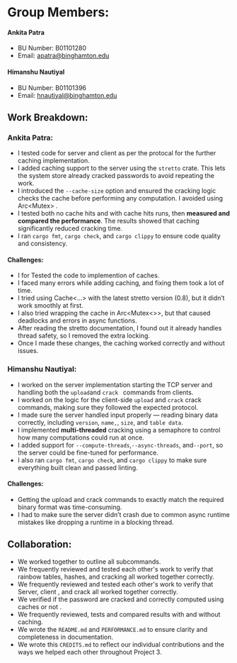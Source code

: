 # Group Members:

#### Ankita Patra
- BU Number: B01101280
- Email: apatra@binghamton.edu

#### Himanshu Nautiyal
- BU Number: B01101396
- Email: hnautiyal@binghamton.edu

## Work Breakdown:

### Ankita Patra:
- I tested code for server and client as per the protocal for the further caching implementation.  
- I added caching support to the server using the `stretto` crate. This lets the system store already cracked passwords to avoid repeating the work.
- I introduced the `--cache-size` option and ensured the cracking logic checks the cache before performing any computation. I avoided using Arc<Mutex<T>> .
- I tested both no cache hits and with cache hits runs, then **measured and compared the performance**. The results showed that caching significantly reduced cracking time.
- I ran `cargo fmt`, `cargo check`, and `cargo clippy` to ensure code quality and consistency.

#### Challenges:
- I for Tested the code to implemention of  caches. 
- I faced many errors while adding caching, and fixing them took a lot of time.
- I tried using Cache<...> with the latest stretto version (0.8), but it didn’t work smoothly at first.
- I also tried wrapping the cache in Arc<Mutex<>>, but that caused deadlocks and errors in async functions.
- After reading the stretto documentation, I found out it already handles thread safety, so I removed the extra locking.
- Once I made these changes, the caching worked correctly and without issues.

### Himanshu Nautiyal:
- I worked on the server implementation starting the TCP server and handling both the `upload`and  `crack ` commands from clients.
- I worked on the logic for the client-side `upload` and `crack` crack commands, making sure they followed the expected protocol.
- I made sure the server handled input properly — reading binary data correctly, including `version`, `name,`, `size`, and `table data`.
- I implemented **multi-threaded** cracking using a semaphore to control how many computations could run at once.
- I added support for `--compute-threads`,`--async-threads`, and`--port`, so the server could be fine-tuned for performance.
- I also ran `cargo fmt`, `cargo check`, and `cargo clippy` to make sure everything built clean and passed linting.
  
#### Challenges:
- Getting the upload and crack commands to exactly match the required binary format was time-consuming.
- I had to make sure the server didn’t crash due to common async runtime mistakes like dropping a runtime in a blocking thread.

## Collaboration:
- We worked together to outline all subcommands.
- We frequently reviewed and tested each other's work to verify that rainbow tables, hashes, and cracking all worked together correctly.
- We frequently reviewed and tested each other's work to verify that Server, client , and crack all worked together correctly. 
- We verified if the password are cracked  and correctly computed using caches or not . 
- We frequently reviewed, tests and compared results with and without caching.
- We wrote the `README.md` and `PERFORMANCE.md` to ensure clarity and completeness in documentation.
- We wrote this `CREDITS.md` to reflect our individual contributions and the ways we helped each other throughout Project 3.

